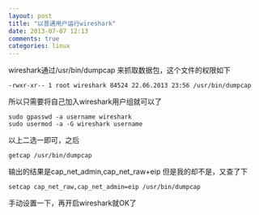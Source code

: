 ```yaml
---
layout: post
title: "以普通用户运行wireshark"
date: 2013-07-07 12:13
comments: true
categories: linux
---
```


wireshark通过/usr/bin/dumpcap 来抓取数据包，这个文件的权限如下
```
-rwxr-xr-- 1 root wireshark 84524 22.06.2013 23:56 /usr/bin/dumpcap
```
所以只需要将自己加入wireshark用户组就可以了

```
sudo gpasswd -a username wireshark
sudo usermod -a -G wireshark username
```
以上二选一即可，之后
```
getcap /usr/bin/dumpcap
```
输出的结果是cap_net_admin,cap_net_raw+eip 但是我的却不是，又查了下
```
setcap cap_net_raw,cap_net_admin=eip /usr/bin/dumpcap 
```
手动设置一下，再开启wireshark就OK了
